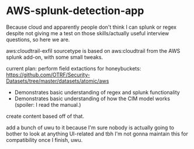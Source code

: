# AWS-splunk-detection-app
Because cloud and apparently people don't think I can splunk or regex despite not giving me a test on those skills/actually useful interview questions, so here we are.

aws:cloudtrail-exfil sourcetype is based on aws:cloudtrail from the AWS splunk add-on, with some small tweaks.

current plan:
perform field extactions for honeybuckets:
https://github.com/OTRF/Security-Datasets/tree/master/datasets/atomic/aws

- Demonstrates basic understanding of regex and splunk functionality
- Demonstrates basic understanding of how the CIM model works (spoiler: I read the manual.)

create content based off of that.


add a bunch of uwu to it because I'm sure nobody is actually going to bother to look at anything UI-related and tbh I'm not gonna maintain this for compatibility once I finish, uwu.
